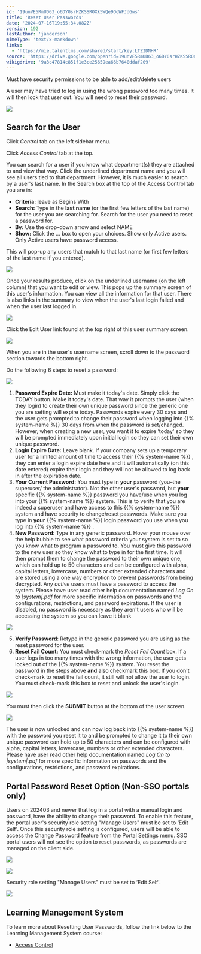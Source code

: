 ```yaml
---
id: '19unVE5RmUD63_o6DY0srHZKSSROXk5WQe9OqWFJdGws'
title: 'Reset User Passwords'
date: '2024-07-16T19:55:34.082Z'
version: 192
lastAuthor: 'janderson'
mimeType: 'text/x-markdown'
links:
  - 'https://mie.talentlms.com/shared/start/key:LTZIDNHR'
source: 'https://drive.google.com/open?id=19unVE5RmUD63_o6DY0srHZKSSROXk5WQe9OqWFJdGws'
wikigdrive: '9a3c47814c851f1e3ce25659ea66b7640ddaf209'
---
```

Must have security permissions to be able to add/edit/delete users

A user may have tried to log in using the wrong password too many times. It will then lock that user out. You will need to reset their password.

![](../reset-user-passwords.assets/d10fea4e44e3088b945498c0fb84cf85.png)

## Search for the User

Click *Control* tab on the left sidebar menu.

Click *Access Control* tab at the top.

You can search for a user if you know what department(s) they are attached to and view that way. Click the underlined department name and you will see all users tied to that department. However, it is much easier to search by a user's last name. In the Search box at the top of the Access Control tab you are in:

* <strong>Criteria:</strong> leave as Begins With
* <strong>Search:</strong> Type in the <strong>last name</strong> (or the first few letters of the last name) for the user you are searching for. Search for the user you need to reset a password for.
* <strong>By:</strong> Use the drop-down arrow and select NAME
* <strong>Show:</strong> Click the … box to open your choices. Show only Active users. Only Active users have password access.

This will pop-up any users that match to that last name (or first few letters of the last name if you entered).

![](../reset-user-passwords.assets/41da3840f4e2f467da7b854445021460.png)

Once your results produce, click on the underlined username (on the left column) that you want to edit or view. This pops up the summary screen of this user's information. You can view all the information for that user. There is also links in the summary to view when the user's last login failed and when the user last logged in.

![](../reset-user-passwords.assets/dd116686fc18841f167805c2ef0c1aea.png)

Click the Edit User link found at the top right of this user summary screen.

![](../reset-user-passwords.assets/e120c74e6420b79b91549055e42beb9d.png)

When you are in the user's username screen, scroll down to the password section towards the bottom right.

Do the following 6 steps to reset a password:

![](../reset-user-passwords.assets/5fa6387401647e40f139b6a3dfaf5caf.png)

1. <strong>Password Expire Date:</strong> Must make it today's date. Simply click the TODAY button. Make it today's date. That way it prompts the user (when they login) to create their own unique password since the generic one you are setting will expire today. Passwords expire every 30 days and the user gets prompted to change their password when logging into {{% system-name %}} 30 days from when the password is set/changed. However, when creating a new user, you want it to expire ‘today' so they will be prompted immediately upon initial login so they can set their own unique password.
2. <strong>Login Expire Date:</strong> Leave blank. If your company sets up a temporary user for a limited amount of time to access their {{% system-name %}} , they can enter a login expire date here and it will automatically (on this date entered) expire their login and they will not be allowed to log back in after the expiration date.
3. <strong>Your Current Password:</strong> You must type in <strong>your</strong> password (you–the superuser/ the administrator). Not the other user's password, but <strong>your</strong> specific {{% system-name %}} password you have/use when you log into your {{% system-name %}} system. This is to verify that you are indeed a superuser and have access to this {{% system-name %}} system and have security to change/reset passwords. Make sure you type in <strong>your</strong> {{% system-name %}} login password you use when you log into {{% system-name %}} .
4. <strong>New Password</strong>: Type in any generic password. Hover your mouse over the help bubble to see what password criteria your system is set to so you know what to program a password to. You must give this password to the new user so they know what to type in for the first time. It will then prompt them to change the password to their own unique one, which can hold up to 50 characters and can be configured with alpha, capital letters, lowercase, numbers or other extended characters and are stored using a one way encryption to prevent passwords from being decrypted. Any <em>active</em> users must have a password to access the system. Please have user read other help documentation named <em>Log On to |system|.pdf</em> for more specific information on passwords and the configurations, restrictions, and password expirations. If the user is disabled, no password is necessary as they aren't users who will be accessing the system so you can leave it blank

![](../reset-user-passwords.assets/c87a0a726234d718dc3fc3dbb20d6a63.png)

5. <strong>Verify Password</strong>: Retype in the generic password you are using as the reset password for the user.
6. <strong>Reset Fail Count:</strong> You must check-mark the <em>Reset Fail Count</em> box. If a user logs in too many times with the wrong information, the user gets locked out of the {{% system-name %}} system. You reset the password in the steps above <strong>and</strong> also checkmark this box. If you don't check-mark to reset the fail count, it still will not allow the user to login. You must check-mark this box to reset and unlock the user's login.

![](../reset-user-passwords.assets/c3481f041194c9c60e168704231899c5.png)

You must then click the **SUBMIT** button at the bottom of the user screen.

![](../reset-user-passwords.assets/4c1c0e22022fdb7307ece84d1117efc7.png)

The user is now unlocked and can now log back into {{% system-name %}} with the password you reset it to and be prompted to change it to their own unique password can hold up to 50 characters and can be configured with alpha, capital letters, lowercase, numbers or other extended characters. Please have user read other help documentation named *Log On to |system|.pdf* for more specific information on passwords and the configurations, restrictions, and password expirations.

## Portal Password Reset Option (Non-SSO portals only)

Users on 202403 and newer that log in a portal with a manual login and password, have the ability to change their password. To enable this feature, the portal user's security role setting "Manage Users" must be set to ‘Edit Self'. Once this security role setting is configured, users will be able to access the Change Password feature from the Portal Settings menu. SSO portal users will not see the option to reset passwords, as passwords are managed on the client side.

![](../reset-user-passwords.assets/66d68629efe1032af56c93940121602d.png)

![](../reset-user-passwords.assets/2bef8b0b45427c9a0eb4344afc97d7c6.png)

Security role setting "Manage Users" must be set to ‘Edit Self'.

![](../reset-user-passwords.assets/3ec990ae063884d89c07d3e583d2fe97.png)

## Learning Management System

To learn more about Resetting User Passwords, follow the link below to the Learning Management System course:

* [Access Control](https://mie.talentlms.com/shared/start/key:LTZIDNHR)
